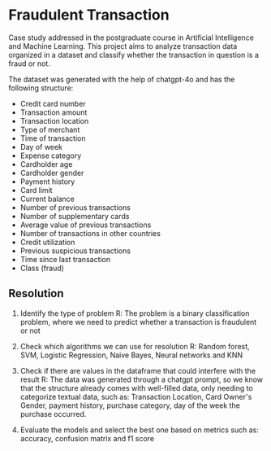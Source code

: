 # Fraudulent Transaction

Case study addressed in the postgraduate course in Artificial Intelligence and Machine Learning.
This project aims to analyze transaction data organized in a dataset and classify whether the transaction in question is a fraud or not.

The dataset was generated with the help of chatgpt-4o and has the following structure:
- Credit card number
- Transaction amount
- Transaction location
- Type of merchant
- Time of transaction
- Day of week
- Expense category
- Cardholder age
- Cardholder gender
- Payment history
- Card limit
- Current balance
- Number of previous transactions
- Number of supplementary cards
- Average value of previous transactions
- Number of transactions in other countries
- Credit utilization
- Previous suspicious transactions
- Time since last transaction
- Class (fraud)

## Resolution

1. Identify the type of problem
    R: The problem is a binary classification problem, where we need to predict whether a transaction is fraudulent or not

2. Check which algorithms we can use for resolution
    R: Random forest, SVM, Logistic Regression, Naive Bayes, Neural networks and KNN

3. Check if there are values ​in the dataframe that could interfere with the result
    R: The data was generated through a chatgpt prompt, so we know that the structure already comes with well-filled data, only needing to categorize textual data, such as: Transaction Location, Card Owner's Gender, payment history, purchase category, day of the week the purchase occurred.

4. Evaluate the models and select the best one based on metrics such as: accuracy, confusion matrix and f1 score
